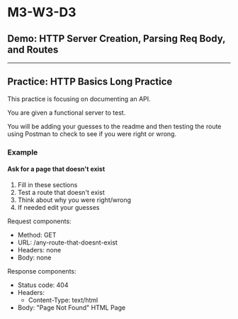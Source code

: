 # M3-W3-D3

## Demo: HTTP Server Creation, Parsing Req Body, and Routes

---

## Practice: HTTP Basics Long Practice

This practice is focusing on documenting an API.

You are given a functional server to test.

You will be adding your guesses to the readme and then testing the route using Postman to check to see if you were right or wrong.

### Example

#### Ask for a page that doesn't exist

1. Fill in these sections
2. Test a route that doesn't exist
3. Think about why you were right/wrong
4. If needed edit your guesses

Request components:

- Method: GET
- URL: /any-route-that-doesnt-exist
- Headers: none
- Body: none

Response components:

- Status code: 404
- Headers:
  - Content-Type: text/html
- Body: "Page Not Found" HTML Page
